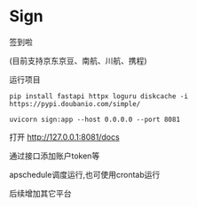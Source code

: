 # Sign
签到啦

(目前支持京东京豆、南航、川航、携程)

运行项目

`pip install fastapi httpx loguru diskcache -i https://pypi.doubanio.com/simple/`

`uvicorn sign:app --host 0.0.0.0 --port 8081`

打开 http://127.0.0.1:8081/docs

通过接口添加账户token等

apschedule调度运行,也可使用crontab运行

后续增加其它平台
